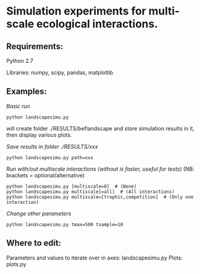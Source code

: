 Simulation experiments for multi-scale ecological interactions.
=======

## Requirements:
 Python 2.7

 Libraries: numpy, scipy, pandas, matplotlib

## Examples:

 *Basic run*

    python landscapesimu.py

 will create folder ./RESULTS/beflandscape and store simulation results in it, then display various plots.

 *Save results in folder ./RESULTS/xxx*

    python landscapesimu.py path=xxx

 *Run with/out multiscale interactions (without is faster, useful for tests)* (NB: brackets = optional/alternative)

    python landscapesimu.py [multiscale=0]  # (None)
    python landscapesimu.py multiscale[=all]  # (All interactions)
    python landscapesimu.py multiscale=[trophic,competition]  # (Only one interaction)

 *Change other parameters*

    python landscapesimu.py tmax=500 tsample=10


## Where to edit:

   Parameters and values to iterate over in axes: landscapesimu.py
   Plots: plots.py